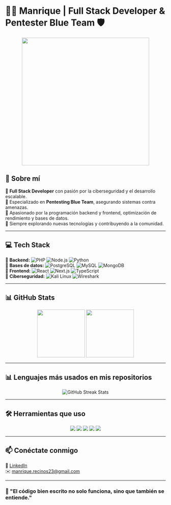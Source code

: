 # 👨‍💻 Manrique | Full Stack Developer & Pentester Blue Team 🛡️

<p align="center">
  <img src="https://media.giphy.com/media/3o7abldj0b3rxrZUxW/giphy.gif" width="400">
</p>

## 🚀 Sobre mí  
🔹 **Full Stack Developer** con pasión por la ciberseguridad y el desarrollo escalable.  
🔹 Especializado en **Pentesting Blue Team**, asegurando sistemas contra amenazas.  
🔹 Apasionado por la programación backend y frontend, optimización de rendimiento y bases de datos.  
🔹 Siempre explorando nuevas tecnologías y contribuyendo a la comunidad.  

---

## 💻 Tech Stack  
🔹 **Backend:** ![PHP](https://img.shields.io/badge/PHP-777BB4?style=flat&logo=php&logoColor=white) ![Node.js](https://img.shields.io/badge/Node.js-339933?style=flat&logo=nodedotjs&logoColor=white) ![Python](https://img.shields.io/badge/Python-3776AB?style=flat&logo=python&logoColor=white)  
🔹 **Bases de datos:** ![PostgreSQL](https://img.shields.io/badge/PostgreSQL-336791?style=flat&logo=postgresql&logoColor=white) ![MySQL](https://img.shields.io/badge/MySQL-4479A1?style=flat&logo=mysql&logoColor=white) ![MongoDB](https://img.shields.io/badge/MongoDB-4EA94B?style=flat&logo=mongodb&logoColor=white)  
🔹 **Frontend:** ![React](https://img.shields.io/badge/React-61DAFB?style=flat&logo=react&logoColor=white) ![Next.js](https://img.shields.io/badge/Next.js-000000?style=flat&logo=nextdotjs&logoColor=white) ![TypeScript](https://img.shields.io/badge/TypeScript-3178C6?style=flat&logo=typescript&logoColor=white)  
🔹 **Ciberseguridad:** ![Kali Linux](https://img.shields.io/badge/Kali_Linux-557C94?style=flat&logo=kalilinux&logoColor=white) ![Wireshark](https://img.shields.io/badge/Wireshark-1679A7?style=flat&logo=wireshark&logoColor=white)  

---

## 📊 GitHub Stats  

<div align="center">
  <img src="https://github-readme-stats.vercel.app/api?username=Manrique23&show_icons=true&theme=radical" height="150">
  <img src="https://github-readme-stats.vercel.app/api/top-langs/?username=Manrique23&layout=compact&theme=radical" height="150">
</div>

---

## 📊 Lenguajes más usados en mis repositorios  
<p align="center">
  <img src="https://github-readme-streak-stats.herokuapp.com/?user=Manrique23&theme=radical" alt="GitHub Streak Stats">
</p>

---

## 🛠️ Herramientas que uso  

<p align="center">
  <img src="https://img.shields.io/badge/Linux-FCC624?style=for-the-badge&logo=linux&logoColor=black">
  <img src="https://img.shields.io/badge/Docker-2496ED?style=for-the-badge&logo=docker&logoColor=white">
  <img src="https://img.shields.io/badge/Git-F05032?style=for-the-badge&logo=git&logoColor=white">
  <img src="https://img.shields.io/badge/GitHub-181717?style=for-the-badge&logo=github&logoColor=white">
  <img src="https://img.shields.io/badge/VS_Code-007ACC?style=for-the-badge&logo=visualstudiocode&logoColor=white">
</p>

---

## 📫 Conéctate conmigo  
🔗 [LinkedIn](https://www.linkedin.com/in/manrique-recinos-64b772314/)  
✉️ manrique.recinos23@gmail.com  

---

### 🚀 "El código bien escrito no solo funciona, sino que también se entiende."
